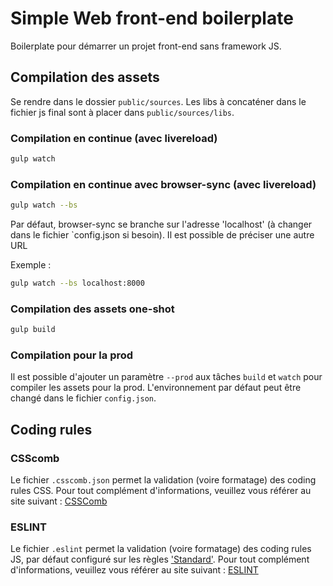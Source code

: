 # Simple Web front-end boilerplate

Boilerplate pour démarrer un projet front-end sans framework JS.

## Compilation des assets

Se rendre dans le dossier `public/sources`.
Les libs à concaténer dans le fichier js final sont à placer dans `public/sources/libs`.

### Compilation en continue (avec livereload)
```sh
gulp watch
```

### Compilation en continue avec browser-sync (avec livereload)
```sh
gulp watch --bs
```

Par défaut, browser-sync se branche sur l'adresse 'localhost' (à changer dans le fichier `config.json si besoin). Il est possible de préciser une autre URL

Exemple :
```sh
gulp watch --bs localhost:8000
```

### Compilation des assets one-shot
```sh
gulp build
```

### Compilation pour la prod

Il est possible d'ajouter un paramètre `--prod` aux tâches `build` et `watch` pour compiler les assets pour la prod. L'environnement par défaut peut être changé dans le fichier `config.json`.

## Coding rules

### CSScomb

Le fichier `.csscomb.json` permet la validation (voire formatage) des coding rules CSS. Pour tout complément d'informations, veuillez vous référer au site suivant :
[CSSComb](http://csscomb.com/)

### ESLINT

Le fichier `.eslint` permet la validation (voire formatage) des coding rules JS, par défaut configuré sur les règles ['Standard'](http://standardjs.com/). Pour tout complément d'informations, veuillez vous référer au site suivant :
[ESLINT](http://eslint.org/)
